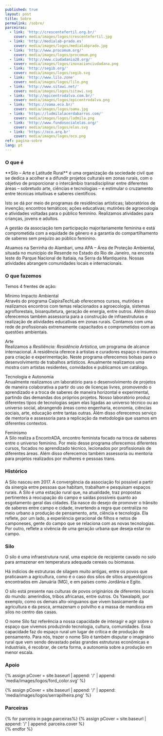 ```yaml
---
published: true
layout: post
title: Sobre
permalink: /sobre/
parceiras:
  - link: 'http://crescentefertil.org.br/'
    cover: media/images/logos/crescentefertil.jpg
  - link: 'http://medialab-prado.es'
    cover: media/images/logos/medialabprado.jpg
  - link: 'http://www.procomum.org/'
    cover: media/images/logos/procomum.png
  - link: 'http://www.ciudadania20.org/'
    cover: media/images/logos/inovacionciudadana.png
  - link: 'http://segib.org/'
    cover: media/images/logos/segib.svg
  - link: 'http://www.lilo.zone'
    cover: media/images/logos/lilo.png
  - link: 'http://www.sitawi.net/'
    cover: media/images/logos/sitawi.svg
  - link: 'http://epicentrodalva.com.br/'
    cover: media/images/logos/epicentrodalva.png
  - link: 'https://oama.eco.br/'
    cover: media/images/logos/oama.jpg
  - link: 'https://ludmilalacerdabarros.com/'
    cover: media/images/logos/ludmila.png
  - link: 'http://www.fundosocialelas.org/'
    cover: media/images/logos/elas.svg
  - link: 'https://oco.arq.br'
    cover: media/images/logos/oco.png
ref: pagina-sobre
lang: pt
---
```

<div class="about-section-title-wrapper">
  <h3 class="about-section-title" id="o-que-e">O que é</h3>
</div>
**Silo – Arte e Latitude Rural** é uma organização da sociedade civil que se dedica a acolher e a difundir projetos culturais em zonas rurais, com o objetivo de proporcionar o intercâmbio transdisciplinar entre diferentes áreas – sobretudo arte, ciências e tecnologias – e estimular o cruzamento entre técnicas intuitivas e saberes científicos.
 
Isto se dá por meio de programas de residências artísticas; laboratórios de invenção; encontros temáticos; ações educativas; mutirões de agroecologia e atividades voltadas para o público feminino. Realizamos atividades para crianças, jovens e adultos.
 
A gestão da associação tem participação majoritariamente feminina e está comprometida com a equidade de gênero e a garantia do compartilhamento de saberes sem prejuízo ao público feminino.
 
Atuamos na Serrinha do Alambari, uma APA – Área de Proteção Ambiental, situada no município de Resende no Estado do Rio de Janeiro, na encosta leste do Parque Nacional de Itatiaia, na Serra da Mantiqueira. Nossas atividades abrangem comunidades locais e internacionais.

<div class="about-section-title-wrapper">
  <h3 class="about-section-title" id="o-que-fazemos">O que fazemos</h3>
</div>
Temos 4 frentes de ação:

<span class="about-subtitle">Mínimo Impacto Ambiental</span>  
Através do programa CaipiraTechLab oferecemos cursos, mutirões e realizamos encontros com temas relacionados a agroecologia, sistemas agroflorestais, bioarquitetura, geração de energia, entre outros. Além disso oferecemos também assessoria para a construção de infraestruturas e realização de atividades educativas em zonas rurais. Contamos com uma rede de profissionais extremamente capacitados e comprometidos com as questões ambientais.   

<span class="about-subtitle">Arte</span>  
Realizamos a *Resiliência: Residência Artística*, um programa de alcance internacional. A residência oferece à artistas e curadores espaço e insumos para criação e experimentação.  Neste programa oferecemos bolsas para o desenvolvimento de trabalhos artísticos. Anualmente realizamos uma mostra com artistas residentes, convidados e publicamos um catálogo.

<span class="about-subtitle">Tecnologia e Autonomia</span>  
Anualmente realizamos um laboratório para o desenvolvimento de projetos de maneira colaborativa a partir do uso de licenças livres, promovendo o aprendizado e a troca de saberes de maneira horizontal e experimental, partindo das demandas dos próprios projetos. Nosso laboratório produz diferentes tipos de tecnologias sejam elas ligadas ao universo técnico ou ao universo social, abrangendo áreas como engenharia, economia, ciências sociais, arte, educação entre tantas outras. Além disso oferecemos serviço de mentoria e assessoria para a replicação da metodologia que usamos em diferentes contextos.

<span class="about-subtitle">Feminismo</span>  
A Silo realiza a EncontrADA, encontro feminista focado na troca de saberes entre o universo feminino. Por meio desse programa oferecemos diferentes cursos, focados no aprendizado técnico, lecionados por profissionais de diferentes áreas. Além disso oferecemos também assessoria ou mentoria para projetos realizados por mulheres e pessoas trans.

<div class="about-section-title-wrapper">
  <h3 class="about-section-title" id="historico">Histórico</h3>
</div>
A Silo nasceu em 2017. A convergência da associação foi possível a partir da sinergia entre pessoas que habitam, trabalham e pesquisam espaços rurais. A Silo é uma estação rural que, na atualidade, traz propostas pertinentes à reocupação do campo e saídas possíveis quanto ao esgotamento geral das cidades. Ela nasce do desejo de promover o trânsito de saberes entre campo e cidade, invertendo a regra que centraliza no meio urbano a produção de pensamento, arte, ciência e tecnologia. Ela reflete, por um lado, a experiência geracional de filhos e netos de camponeses, gente do campo que se relaciona com as novas tecnologias. Por outro, reflete a vivência de uma geração urbana que deseja estar no campo.

<div class="about-section-title-wrapper">
  <h3 class="about-section-title" id="silo">Silo</h3>
</div>
O silo é uma infraestrutura rural, uma espécie de recipiente cavado no solo para armazenar em temperatura adequada cereais ou biomassa.
 
Há indícios de estruturas de silagem muito antigas, entre os povos que praticavam a agricultura, como é o caso dos silos de sítios arqueológicos encontrados em Januária (MG), e em países como Jordânia e Egito.
 
O silo está presente nas culturas de povos originários de diferentes locais do mundo: ameríndios, tribos africanas, entre outros. Os Yawalapiti, por exemplo, como os demais alto-xinguanos que vivem basicamente da agricultura e da pesca, armazenam o polvilho e a massa de mandioca em silos no centro das casas.
 
O nome Silo faz referência a nossa capacidade de interagir e agir sobre o espaço que vivemos produzindo tecnologia, cultura, comunidades. Essa capacidade faz do espaço rural um lugar de crítica e de produção de pensamento. Para nós, trazer o nome Silo é também disputar o imaginário rural que vem sendo devastado pelas grandes estruturas econômicas e industriais, é recobrar, de certa forma, a autonomia sobre a produção em menor escala. 

<div class="about-section-title-wrapper">
  <h3 class="about-section-title" id="apoio">Apoio</h3>
</div>

 <div class="parceiras-container">
  {% assign pCover = site.baseurl | append: '/' | append: 'media/images/logos/ford_color.svg' %}
  <a href="https://www.fordfoundation.org/" target="_blank">
    <div class="parceira-logo" style="background-image: url('{{ pCover }}');">
    </div>
  </a>
  
  {% assign pCover = site.baseurl | append: '/' | append: 'media/images/logos/serrapilheira.png' %} 
   <a href="https://serrapilheira.org" target="_blank">
    <div class="parceira-logo" style="background-image: url('{{ pCover }}');">
    </div>
  </a>
  
</div>

<div class="about-section-title-wrapper">
  <h3 class="about-section-title" id="parceiras">Parceiras</h3>
</div>

 <div class="parceiras-container">
    {% for parceira in page.parceiras%}
      {% assign pCover = site.baseurl | append: '/' | append: parceira.cover %}
    <a href="{{parceira.link}}" target="_blank">
      <div class="parceira-logo" style="background-image: url('{{ pCover }}');"></div>
    </a>
    {% endfor %}
</div>
